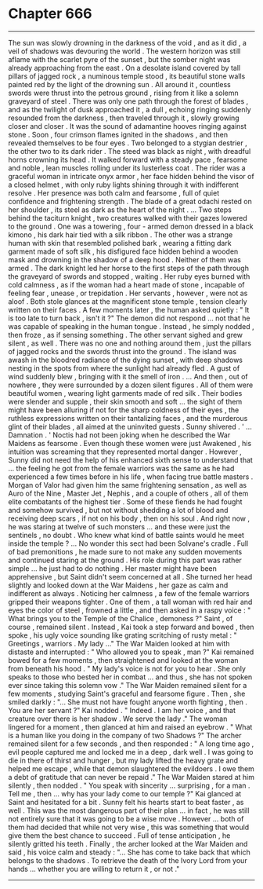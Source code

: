 
# Chapter 666


---

The sun was slowly drowning in the darkness of the void , and as it did , a veil of shadows was devouring the world . The western horizon was still aflame with the scarlet pyre of the sunset , but the somber night was already approaching from the east .
On a desolate island covered by tall pillars of jagged rock , a numinous temple stood , its beautiful stone walls painted red by the light of the drowning sun . All around it , countless swords were thrust into the petrous ground , rising from it like a solemn graveyard of steel .
There was only one path through the forest of blades , and as the twilight of dusk approached it , a dull , echoing ringing suddenly resounded from the darkness , then traveled through it , slowly growing closer and closer .
It was the sound of adamantine hooves ringing against stone .
Soon , four crimson flames ignited in the shadows , and then revealed themselves to be four eyes . Two belonged to a stygian destrier , the other two to its dark rider .
The steed was black as night , with dreadful horns crowning its head . It walked forward with a steady pace , fearsome and noble , lean muscles rolling under its lusterless coat . The rider was a graceful woman in intricate onyx armor , her face hidden behind the visor of a closed helmet , with only ruby lights shining through it with indifferent resolve . Her presence was both calm and fearsome , full of quiet confidence and frightening strength .
The blade of a great odachi rested on her shoulder , its steel as dark as the heart of the night .
… Two steps behind the taciturn knight , two creatures walked with their gazes lowered to the ground . One was a towering , four - armed demon dressed in a black kimono , his dark hair tied with a silk ribbon . The other was a strange human with skin that resembled polished bark , wearing a fitting dark garment made of soft silk , his disfigured face hidden behind a wooden mask and drowning in the shadow of a deep hood . Neither of them was armed .
The dark knight led her horse to the first steps of the path through the graveyard of swords and stopped , waiting . Her ruby eyes burned with cold calmness , as if the woman had a heart made of stone , incapable of feeling fear , unease , or trepidation .
Her servants , however , were not as aloof . Both stole glances at the magnificent stone temple , tension clearly written on their faces . A few moments later , the human asked quietly :
" It is too late to turn back , isn't it ?"
The demon did not respond … not that he was capable of speaking in the human tongue . Instead , he simply nodded , then froze , as if sensing something . The other servant sighed and grew silent , as well .
There was no one and nothing around them , just the pillars of jagged rocks and the swords thrust into the ground . The island was awash in the bloodred radiance of the dying sunset , with deep shadows nesting in the spots from where the sunlight had already fled . A gust of wind suddenly blew , bringing with it the smell of iron .
… And then , out of nowhere , they were surrounded by a dozen silent figures .
All of them were beautiful women , wearing light garments made of red silk . Their bodies were slender and supple , their skin smooth and soft … the sight of them might have been alluring if not for the sharp coldness of their eyes , the ruthless expressions written on their tantalizing faces , and the murderous glint of their blades , all aimed at the uninvited guests .
Sunny shivered .
' ... Damnation . '
Noctis had not been joking when he described the War Maidens as fearsome . Even though these women were just Awakened , his intuition was screaming that they represented mortal danger . However , Sunny did not need the help of his enhanced sixth sense to understand that … the feeling he got from the female warriors was the same as he had experienced a few times before in his life , when facing true battle masters .
Morgan of Valor had given him the same frightening sensation , as well as Auro of the Nine , Master Jet , Nephis , and a couple of others , all of them elite combatants of the highest tier . Some of these fiends he had fought and somehow survived , but not without shedding a lot of blood and receiving deep scars , if not on his body , then on his soul .
And right now , he was staring at twelve of such monsters … and these were just the sentinels , no doubt . Who knew what kind of battle saints would he meet inside the temple ?
… No wonder this sect had been Solvane's cradle .
Full of bad premonitions , he made sure to not make any sudden movements and continued staring at the ground . His role during this part was rather simple ... he just had to do nothing .
Her master might have been apprehensive , but Saint didn't seem concerned at all . She turned her head slightly and looked down at the War Maidens , her gaze as calm and indifferent as always . Noticing her calmness , a few of the female warriors gripped their weapons tighter .
One of them , a tall woman with red hair and eyes the color of steel , frowned a little , and then asked in a raspy voice :
" What brings you to the Temple of the Chalice , demoness ?"
Saint , of course , remained silent . Instead , Kai took a step forward and bowed , then spoke , his ugly voice sounding like grating scritching of rusty metal :
" Greetings , warriors . My lady …"
The War Maiden looked at him with distaste and interrupted :
" Who allowed you to speak , man ?"
Kai remained bowed for a few moments , then straightened and looked at the woman from beneath his hood .
" My lady's voice is not for you to hear . She only speaks to those who bested her in combat … and thus , she has not spoken ever since taking this solemn vow ."
The War Maiden remained silent for a few moments , studying Saint's graceful and fearsome figure . Then , she smiled darkly :
"... She must not have fought anyone worth fighting , then . You are her servant ?"
Kai nodded .
" Indeed . I am her voice , and that creature over there is her shadow . We serve the lady ."
The woman lingered for a moment , then glanced at him and raised an eyebrow .
" What is a human like you doing in the company of two Shadows ?"
The archer remained silent for a few seconds , and then responded :
" A long time ago , evil people captured me and locked me in a deep , dark well . I was going to die in there of thirst and hunger , but my lady lifted the heavy grate and helped me escape , while that demon slaughtered the evildoers . I owe them a debt of gratitude that can never be repaid ."
The War Maiden stared at him silently , then nodded .
" You speak with sincerity … surprising , for a man . Tell me , then … why has your lady come to our temple ?"
Kai glanced at Saint and hesitated for a bit .
Sunny felt his hearts start to beat faster , as well . This was the most dangerous part of their plan ... in fact , he was still not entirely sure that it was going to be a wise move . However ... both of them had decided that while not very wise , this was something that would give them the best chance to succeed . Full of tense anticipation , he silently gritted his teeth .
Finally , the archer looked at the War Maiden and said , his voice calm and steady :
"... She has come to take back that which belongs to the shadows . To retrieve the death of the Ivory Lord from your hands … whether you are willing to return it , or not ."

---

